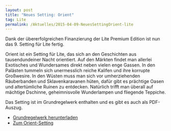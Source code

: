 ```yaml
---
layout: post
title: "Neues Setting: Orient"
tag: Lite
permalink: /Aktuelles/2015-04-09-NeuesSettingOrient-lite
---
```


Dank der übererfolgreichen Finanzierung der Lite Premium Edition ist nun das 9. Setting für Lite fertig.

Orient ist ein Setting für Lite, das sich an den Geschichten aus tausendundeiner Nacht orientiert. Auf den Märkten findet man allerlei Exotisches und Wundersames direkt neben vielen enge Gassen. In den Palästen tummeln sich unermesslich reiche Kalifen und ihre korrupte Großwesire. In den Wüsten muss man sich vor umherziehenden Räuberbanden und Sklavenkaravanen hüten, dafür gibt es prächtige Oasen und altertümliche Ruinen zu entdecken. Natürlich trifft man überall auf mächtige Dschinne, geheimnisvolle Wunderlampen und fliegende Teppiche.

Das Setting ist im Grundregelwerk enthalten und es gibt es auch als PDF-Auszug.

- [Grundregelwerk herunterladen](https://lite.jcgames.de/Publikationen/)
- [Zum Orient-Setting](https://lite.jcgames.de/Settings/Orient/)
